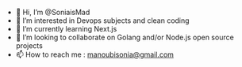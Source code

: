 - 👋 Hi, I’m @SoniaisMad
- 👀 I’m interested in Devops subjects and clean coding
- 🌱 I’m currently learning Next.js
- 💞️ I’m looking to collaborate on Golang and/or Node.js open source projects
- 📫 How to reach me : manoubisonia@gmail.com

<!---
SoniaisMad/SoniaisMad is a ✨ special ✨ repository because its `README.md` (this file) appears on your GitHub profile.
You can click the Preview link to take a look at your changes.
--->
